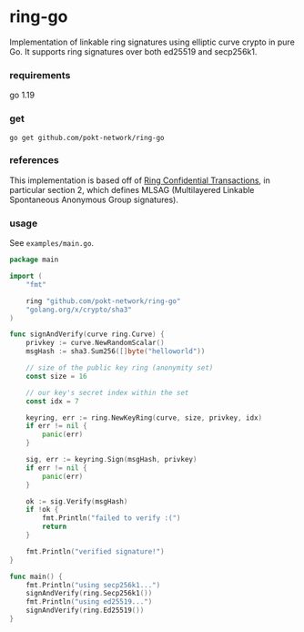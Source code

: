 # ring-go

Implementation of linkable ring signatures using elliptic curve crypto in pure Go. It supports ring signatures over both ed25519 and secp256k1.

### requirements

go 1.19

### get

`go get github.com/pokt-network/ring-go`

### references

This implementation is based off of [Ring Confidential Transactions](https://eprint.iacr.org/2015/1098.pdf), in particular section 2, which defines MLSAG (Multilayered Linkable Spontaneous Anonymous Group signatures).

### usage

See `examples/main.go`.

```go
package main

import (
	"fmt"

	ring "github.com/pokt-network/ring-go"
	"golang.org/x/crypto/sha3"
)

func signAndVerify(curve ring.Curve) {
	privkey := curve.NewRandomScalar()
	msgHash := sha3.Sum256([]byte("helloworld"))

	// size of the public key ring (anonymity set)
	const size = 16

	// our key's secret index within the set
	const idx = 7

	keyring, err := ring.NewKeyRing(curve, size, privkey, idx)
	if err != nil {
		panic(err)
	}

	sig, err := keyring.Sign(msgHash, privkey)
	if err != nil {
		panic(err)
	}

	ok := sig.Verify(msgHash)
	if !ok {
		fmt.Println("failed to verify :(")
		return
	}

	fmt.Println("verified signature!")
}

func main() {
	fmt.Println("using secp256k1...")
	signAndVerify(ring.Secp256k1())
	fmt.Println("using ed25519...")
	signAndVerify(ring.Ed25519())
}
```
